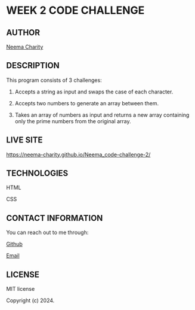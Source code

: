 # WEEK 2 CODE CHALLENGE

## AUTHOR
[Neema Charity](https://github.com/Neema-Charity)

## DESCRIPTION
This program consists of 3 challenges:

1. Accepts a string as input and swaps the case of each character.

2. Accepts two numbers to generate an array between them.

3. Takes an array of numbers as input and returns a new array containing only the prime numbers from the original array. 

## LIVE SITE
https://neema-charity.github.io/Neema_code-challenge-2/

## TECHNOLOGIES
HTML

CSS


## CONTACT INFORMATION
 You can reach out to me through:

 [Github](github.com/Neema-Charity)
 
 [Email](mailto:ncharityyy@gmail.com)
 

 ## LICENSE
 MIT license

 Copyright (c) 2024.
